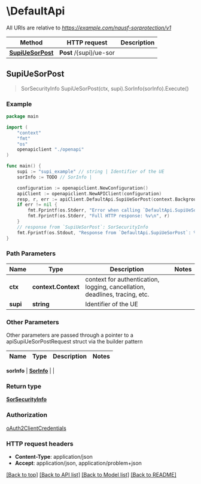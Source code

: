 # \DefaultApi

All URIs are relative to *https://example.com/nausf-sorprotection/v1*

Method | HTTP request | Description
------------- | ------------- | -------------
[**SupiUeSorPost**](DefaultApi.md#SupiUeSorPost) | **Post** /{supi}/ue-sor | 



## SupiUeSorPost

> SorSecurityInfo SupiUeSorPost(ctx, supi).SorInfo(sorInfo).Execute()



### Example

```go
package main

import (
    "context"
    "fmt"
    "os"
    openapiclient "./openapi"
)

func main() {
    supi := "supi_example" // string | Identifier of the UE
    sorInfo := TODO // SorInfo | 

    configuration := openapiclient.NewConfiguration()
    apiClient := openapiclient.NewAPIClient(configuration)
    resp, r, err := apiClient.DefaultApi.SupiUeSorPost(context.Background(), supi).SorInfo(sorInfo).Execute()
    if err != nil {
        fmt.Fprintf(os.Stderr, "Error when calling `DefaultApi.SupiUeSorPost``: %v\n", err)
        fmt.Fprintf(os.Stderr, "Full HTTP response: %v\n", r)
    }
    // response from `SupiUeSorPost`: SorSecurityInfo
    fmt.Fprintf(os.Stdout, "Response from `DefaultApi.SupiUeSorPost`: %v\n", resp)
}
```

### Path Parameters


Name | Type | Description  | Notes
------------- | ------------- | ------------- | -------------
**ctx** | **context.Context** | context for authentication, logging, cancellation, deadlines, tracing, etc.
**supi** | **string** | Identifier of the UE | 

### Other Parameters

Other parameters are passed through a pointer to a apiSupiUeSorPostRequest struct via the builder pattern


Name | Type | Description  | Notes
------------- | ------------- | ------------- | -------------

 **sorInfo** | [**SorInfo**](SorInfo.md) |  | 

### Return type

[**SorSecurityInfo**](SorSecurityInfo.md)

### Authorization

[oAuth2ClientCredentials](../README.md#oAuth2ClientCredentials)

### HTTP request headers

- **Content-Type**: application/json
- **Accept**: application/json, application/problem+json

[[Back to top]](#) [[Back to API list]](../README.md#documentation-for-api-endpoints)
[[Back to Model list]](../README.md#documentation-for-models)
[[Back to README]](../README.md)


